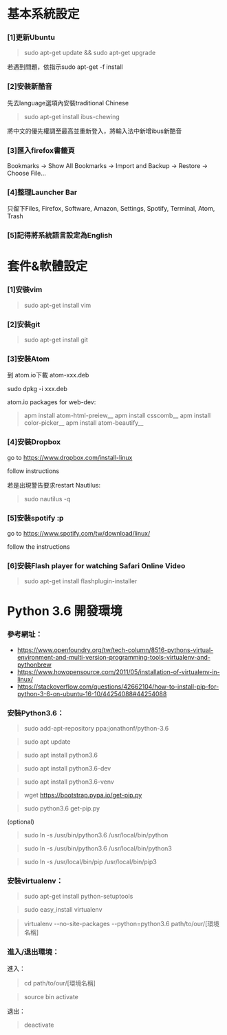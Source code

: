 # 基本系統設定

### [1]更新Ubuntu

> sudo apt-get update && sudo apt-get upgrade

若遇到問題，依指示sudo apt-get -f install

### [2]安裝新酷音

先去language選項內安裝traditional Chinese

> sudo apt-get install ibus-chewing

將中文的優先權調至最高並重新登入，將輸入法中新增ibus新酷音

### [3]匯入firefox書籤頁

Bookmarks -> Show All Bookmarks -> Import and Backup -> Restore -> Choose File...

### [4]整理Launcher Bar

只留下Files, Firefox, Software, Amazon, Settings, Spotify, Terminal, Atom, Trash

### [5]記得將系統語言設定為English

# 套件&軟體設定

### [1]安裝vim

> sudo apt-get install vim

### [2]安裝git

> sudo apt-get install git

### [3]安裝Atom

到 atom.io下載 atom-xxx.deb

sudo dpkg -i xxx.deb

atom.io packages for web-dev:

> apm install atom-html-preiew__
> apm install csscomb__
> apm install color-picker__
> apm install atom-beautify__

### [4]安裝Dropbox

go to https://www.dropbox.com/install-linux

follow instructions

若是出現警告要求restart Nautilus:

> sudo nautilus -q

### [5]安裝spotify :p

go to https://www.spotify.com/tw/download/linux/

follow the instructions

### [6]安裝Flash player for watching Safari Online Video

> sudo apt-get install flashplugin-installer

# Python 3.6 開發環境

### 參考網址：
- https://www.openfoundry.org/tw/tech-column/8516-pythons-virtual-environment-and-multi-version-programming-tools-virtualenv-and-pythonbrew
- https://www.howopensource.com/2011/05/installation-of-virtualenv-in-linux/
- https://stackoverflow.com/questions/42662104/how-to-install-pip-for-python-3-6-on-ubuntu-16-10/44254088#44254088

### 安裝Python3.6：

> sudo add-apt-repository ppa:jonathonf/python-3.6

> sudo apt update

> sudo apt install python3.6

> sudo apt install python3.6-dev

> sudo apt install python3.6-venv

> wget https://bootstrap.pypa.io/get-pip.py

> sudo python3.6 get-pip.py

(optional)

> sudo ln -s /usr/bin/python3.6 /usr/local/bin/python

> sudo ln -s /usr/bin/python3.6 /usr/local/bin/python3

> sudo ln -s /usr/local/bin/pip /usr/local/bin/pip3

### 安裝virtualenv：
> sudo apt-get install python-setuptools

> sudo easy_install virtualenv

> virtualenv --no-site-packages --python=python3.6 path/to/our/[環境名稱]

### 進入/退出環境：

進入：

> cd path/to/our/[環境名稱]

> source bin activate

退出：

> deactivate
